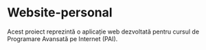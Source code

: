# Website-personal
Acest proiect reprezintă o aplicație web dezvoltată pentru cursul de Programare Avansată pe Internet (PAI).
